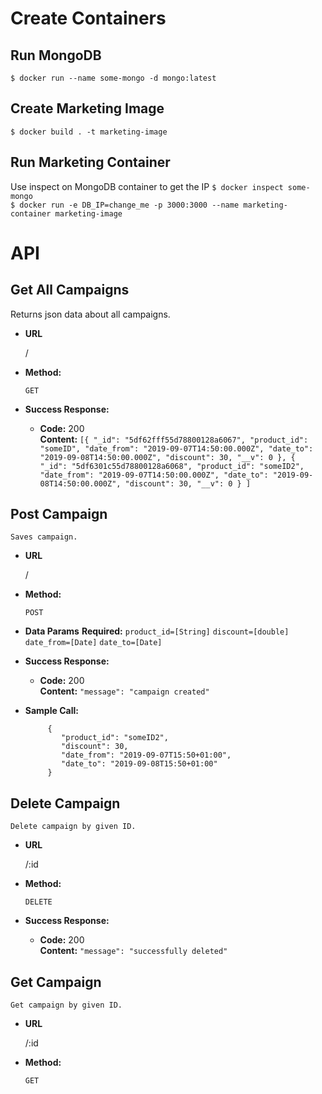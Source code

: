 
# Create Containers
## Run MongoDB
`$ docker run --name some-mongo -d mongo:latest`
## Create Marketing Image
`$ docker build . -t marketing-image`
## Run Marketing Container
Use inspect on MongoDB container to get the IP
`$ docker inspect some-mongo`<br/>
`$ docker run -e DB_IP=change_me -p 3000:3000 --name marketing-container marketing-image`

# API

**Get All Campaigns**
----
  Returns json data about all campaigns.

* **URL**

  /

* **Method:**

  `GET`

* **Success Response:**

  * **Code:** 200 <br />
    **Content:** `[{
                          "_id": "5df62fff55d78800128a6067",
                          "product_id": "someID",
                          "date_from": "2019-09-07T14:50:00.000Z",
                          "date_to": "2019-09-08T14:50:00.000Z",
                          "discount": 30,
                          "__v": 0
                      },
                      {
                          "_id": "5df6301c55d78800128a6068",
                          "product_id": "someID2",
                          "date_from": "2019-09-07T14:50:00.000Z",
                          "date_to": "2019-09-08T14:50:00.000Z",
                          "discount": 30,
                          "__v": 0
                      }
                  ]`

**Post Campaign**
  ----
    Saves campaign.

  * **URL**

    /

  * **Method:**

    `POST`

  * **Data Params**
    **Required:**
    `product_id=[String]`
    `discount=[double]`
    `date_from=[Date]`
    `date_to=[Date]`

  * **Success Response:**

    * **Code:** 200 <br />
      **Content:** `"message": "campaign created"`

  * **Sample Call:**

    ``` 
         {
           	"product_id": "someID2",
           	"discount": 30,
           	"date_from": "2019-09-07T15:50+01:00",
           	"date_to": "2019-09-08T15:50+01:00"
         }
    ```
    
**Delete Campaign**
  ----
    Delete campaign by given ID.

  * **URL**

    /:id

  * **Method:**

    `DELETE`

  * **Success Response:**

    * **Code:** 200 <br />
      **Content:** `"message": "successfully deleted"`

**Get Campaign**
  ----
    Get campaign by given ID.

  * **URL**

    /:id

  * **Method:**

    `GET`


